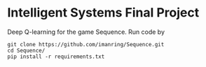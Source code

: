 # Intelligent Systems Final Project

Deep Q-learning for the game Sequence.
Run code by 
```
git clone https://github.com/imanring/Sequence.git
cd Sequence/
pip install -r requirements.txt
```

